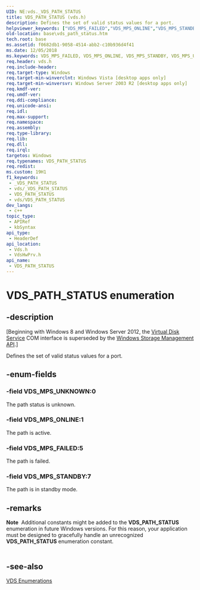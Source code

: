 ```yaml
---
UID: NE:vds._VDS_PATH_STATUS
title: VDS_PATH_STATUS (vds.h)
description: Defines the set of valid status values for a port.
helpviewer_keywords: ["VDS_MPS_FAILED","VDS_MPS_ONLINE","VDS_MPS_STANDBY","VDS_MPS_UNKNOWN","VDS_PATH_STATUS","VDS_PATH_STATUS enumeration [VDS]","base.vds_path_status","vds/VDS_MPS_FAILED","vds/VDS_MPS_ONLINE","vds/VDS_MPS_STANDBY","vds/VDS_MPS_UNKNOWN","vds/VDS_PATH_STATUS","vdshwprv/VDS_MPS_FAILED","vdshwprv/VDS_MPS_ONLINE","vdshwprv/VDS_MPS_STANDBY","vdshwprv/VDS_MPS_UNKNOWN","vdshwprv/VDS_PATH_STATUS"]
old-location: base\vds_path_status.htm
tech.root: base
ms.assetid: f0682db1-9058-4514-abb2-c10b936d4f41
ms.date: 12/05/2018
ms.keywords: VDS_MPS_FAILED, VDS_MPS_ONLINE, VDS_MPS_STANDBY, VDS_MPS_UNKNOWN, VDS_PATH_STATUS, VDS_PATH_STATUS enumeration [VDS], base.vds_path_status, vds/VDS_MPS_FAILED, vds/VDS_MPS_ONLINE, vds/VDS_MPS_STANDBY, vds/VDS_MPS_UNKNOWN, vds/VDS_PATH_STATUS, vdshwprv/VDS_MPS_FAILED, vdshwprv/VDS_MPS_ONLINE, vdshwprv/VDS_MPS_STANDBY, vdshwprv/VDS_MPS_UNKNOWN, vdshwprv/VDS_PATH_STATUS
req.header: vds.h
req.include-header: 
req.target-type: Windows
req.target-min-winverclnt: Windows Vista [desktop apps only]
req.target-min-winversvr: Windows Server 2003 R2 [desktop apps only]
req.kmdf-ver: 
req.umdf-ver: 
req.ddi-compliance: 
req.unicode-ansi: 
req.idl: 
req.max-support: 
req.namespace: 
req.assembly: 
req.type-library: 
req.lib: 
req.dll: 
req.irql: 
targetos: Windows
req.typenames: VDS_PATH_STATUS
req.redist: 
ms.custom: 19H1
f1_keywords:
 - _VDS_PATH_STATUS
 - vds/_VDS_PATH_STATUS
 - VDS_PATH_STATUS
 - vds/VDS_PATH_STATUS
dev_langs:
 - c++
topic_type:
 - APIRef
 - kbSyntax
api_type:
 - HeaderDef
api_location:
 - Vds.h
 - VdsHwPrv.h
api_name:
 - VDS_PATH_STATUS
---
```


# VDS_PATH_STATUS enumeration


## -description

<p class="CCE_Message">[Beginning with Windows 8 and Windows Server 2012, the <a href="/windows/desktop/VDS/virtual-disk-service-portal">Virtual Disk Service</a> COM interface is superseded by the <a href="/previous-versions/windows/desktop/stormgmt/windows-storage-management-api-portal">Windows Storage Management API</a>.]

Defines 
    the set of valid status values for a port.

## -enum-fields

### -field VDS_MPS_UNKNOWN:0

The path status is unknown.

### -field VDS_MPS_ONLINE:1

The path is active.

### -field VDS_MPS_FAILED:5

The path is failed.

### -field VDS_MPS_STANDBY:7

The path is in standby mode.

## -remarks

<div class="alert"><b>Note</b>  Additional constants might be added to the <b>VDS_PATH_STATUS</b> enumeration in future Windows versions. For this reason, your application must be designed to gracefully handle an unrecognized <b>VDS_PATH_STATUS</b> enumeration constant.</div>
<div> </div>

## -see-also

<a href="/windows/desktop/VDS/vds-enumerations">VDS Enumerations</a>
